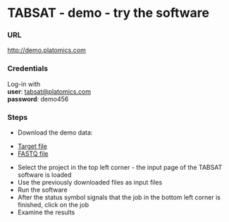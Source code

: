 # TABSAT - demo - try the software

### URL
http://demo.platomics.com

### Credentials
Log-in with</br>
**user**: tabsat@platomics.com</br>
**password**: demo456</br>

### Steps
* Download the demo data:
 - [Target file](tools/zz_test/target_list.csv)
 - [FASTQ file](tools/zz_test/PGM_316D_IonXpress_028_1.fastq)
* Select the project in the top left corner - the input page of the TABSAT software is loaded
* Use the previously downloaded files as input files
* Run the software
* After the status symbol signals that the job in the bottom left corner is finished, click on the job
* Examine the results



